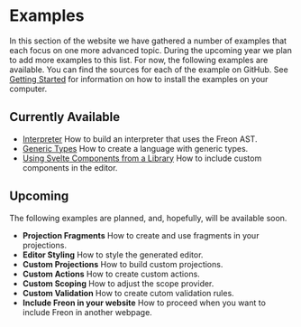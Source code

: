 # Examples

In this section of the website we have gathered a number of examples that each focus on one more advanced topic. 
During the upcoming year we plan to add more examples to this list. For now, the following examples are available.
You can find the sources for each of the example on GitHub. See [Getting Started](/Documentation/Overview/Getting_Started)
for information on how to install the examples on your computer.

## Currently Available

- [Interpreter](/Examples/Using_the_Interpreter) How to build an interpreter that uses the Freon AST.
- [Generic Types](/Examples/Generic_Types) How to create a language with generic types.
- [Using Svelte Components from a Library](/Examples/External_Components) How to include custom components in the editor.

## Upcoming 

The following examples are planned, and, hopefully, will be available soon.

- **Projection Fragments** How to create and use fragments in your projections.
- **Editor Styling** How to style the generated editor.
- **Custom Projections** How to build custom projections.
- **Custom Actions** How to create custom actions.
- **Custom Scoping** How to adjust the scope provider.
- **Custom Validation** How to create cutom validation rules.
- **Include Freon in your website** How to proceed when you want to include Freon in another webpage.
